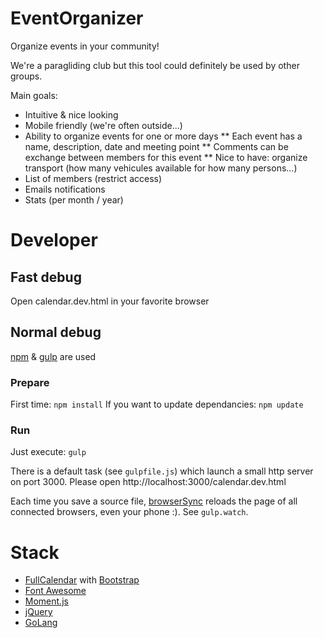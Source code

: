 # EventOrganizer

Organize events in your community!

We're a paragliding club but this tool could definitely be used by other groups.

Main goals:
* Intuitive & nice looking
* Mobile friendly (we're often outside...)
* Ability to organize events for one or more days
** Each event has a name, description, date and meeting point
** Comments can be exchange between members for this event
** Nice to have: organize transport (how many vehicules available for how many persons...)
* List of members (restrict access)
* Emails notifications
* Stats (per month / year)


# Developer

## Fast debug

Open calendar.dev.html in your favorite browser

## Normal debug

[npm](https://www.npmjs.com/) & [gulp](https://gulpjs.com/) are used

### Prepare

First time: `npm install`
If you want to update dependancies: `npm update`

### Run

Just execute: `gulp`


There is a default task (see `gulpfile.js`) which launch a small http server on port 3000.
Please open http://localhost:3000/calendar.dev.html

Each time you save a source file, [browserSync](https://www.browsersync.io) reloads the page of all connected browsers, even your phone :). See `gulp.watch`.



# Stack

* [FullCalendar](https://fullcalendar.io/) with [Bootstrap](https://getbootstrap.com)
* [Font Awesome](https://fontawesome.com/)
* [Moment.js](https://momentjs.com)
* [jQuery](https://jquery.com/)
* [GoLang](https://golang.org/)
